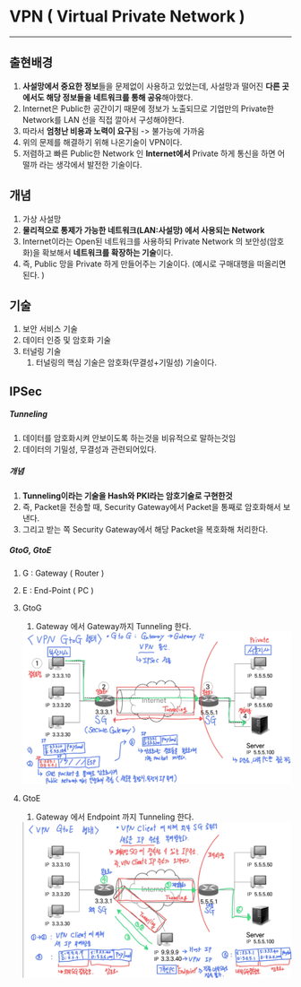# VPN ( Virtual Private Network )

---

>

## 출현배경

1. **사설망에서 중요한 정보**들을 문제없이 사용하고 있었는데, 사설망과 떨어진 **다른 곳에서도 해당 정보들을 네트워크를 통해 공유**해야했다. 
2. Internet은 Public한 공간이기 때문에 정보가 노출되므로 기업만의 Private한 Network를 LAN 선을 직접 깔아서 구성해야한다. 
3. 따라서 **엄청난 비용과 노력이 요구**됨 -> 불가능에 가까움
4. 위의 문제를 해결하기 위해 나온기술이 VPN이다. 
5. 저렴하고 빠른 Public한 Network 인 **Internet에서** Private 하게 통신을 하면 어떨까 라는 생각에서 발전한 기술이다. 

## 개념

1. 가상 사설망 
2. **물리적으로 통제가 가능한 네트워크(LAN:사설망) 에서 사용되는 Network** 
3. Internet이라는 Open된 네트워크를 사용하되 Private Network 의 보안성(암호화)을 확보해서 **네트워크를 확장하는 기술**이다. 
4. 즉, Public 망을 Private 하게 만들어주는 기술이다.  (예시로 구매대행을 떠올리면 된다. )

## 기술

1. 보안 서비스 기술
2. 데이터 인증 및 암호화 기술
3. 터널링 기술 
   1. 터널링의 핵심 기술은 암호화(무결성+기밀성) 기술이다. 

## IPSec

##### Tunneling 

1. 데이터를 암호화시켜 안보이도록 하는것을 비유적으로 말하는것임
1. 데이터의 기밀성, 무결성과 관련되어있다. 

##### 개념

1. **Tunneling이라는 기술을 Hash와 PKI라는 암호기술로 구현한것** 
2. 즉, Packet을 전송할 때, Security Gateway에서 Packet을 통째로 암호화해서 보낸다. 
3. 그리고 받는 쪽 Security Gateway에서 해당 Packet을 복호화해 처리한다. 

##### GtoG, GtoE 

1. G : Gateway ( Router )

2. E : End-Point ( PC )

3. GtoG

   1. Gateway 에서 Gateway까지 Tunneling 한다.  

   <img src="./images/VPN GtoG 형태.jpg" width="700">

4. GtoE 

   1. Gateway 에서 Endpoint 까지 Tunneling 한다. 

   <img src="./images/VPN GtoE 형태.jpg" width="700">